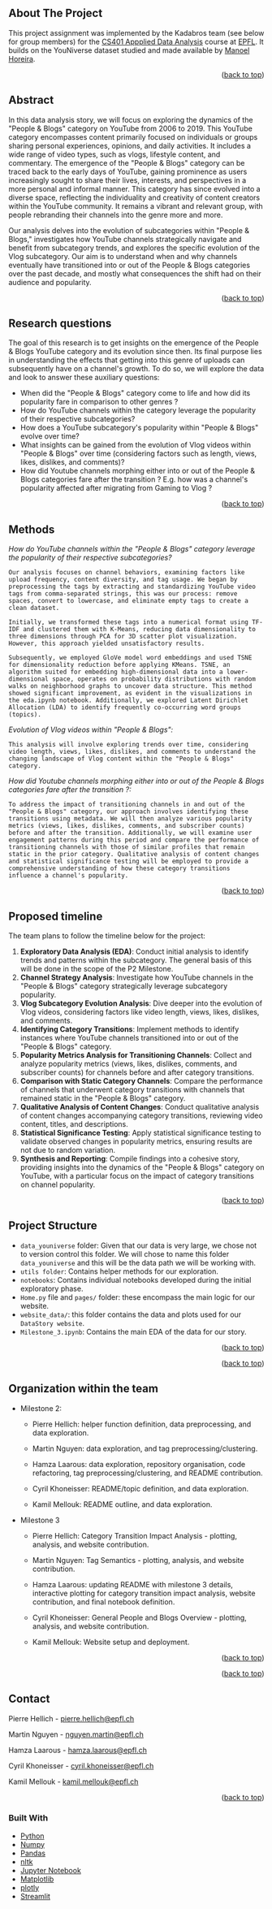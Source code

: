 <!-- ABOUT THE PROJECT -->
## About The Project

This project assignment was implemented by the Kadabros team (see below for group members) for the <a href="https://epfl-ada.github.io/teaching/fall2023/cs401/">CS401 Appplied Data Analysis</a> course at <a href="https://www.epfl.ch">EPFL</a>. It builds on the YouNiverse dataset studied and made available by [Manoel Horeira](https://zenodo.org/records/4650046).

<p align="right">(<a href="#top">back to top</a>)</p>

## Abstract

In this data analysis story, we will focus on exploring the dynamics of the "People & Blogs" category on YouTube from 2006 to 2019. This YouTube category encompasses content primarily focused on individuals or groups sharing personal experiences, opinions, and daily activities. It includes a wide range of video types, such as vlogs, lifestyle content, and commentary. The emergence of the "People & Blogs" category can be traced back to the early days of YouTube, gaining prominence as users increasingly sought to share their lives, interests, and perspectives in a more personal and informal manner. This category has since evolved into a diverse space, reflecting the individuality and creativity of content creators within the YouTube community. It remains a vibrant and relevant group, with people rebranding their channels into the genre more and more.

Our analysis delves into the evolution of subcategories within "People & Blogs," investigates how YouTube channels strategically navigate and benefit from subcategory trends, and explores the specific evolution of the Vlog subcategory. Our aim is to understand when and why channels eventually have transitioned into or out of the People & Blogs categories over the past decade, and mostly what consequences the shift had on their audience and popularity.

<p align="right">(<a href="#top">back to top</a>)</p>

## Research questions

The goal of this research is to get insights on the emergence of the People & Blogs YouTube category and its evolution since then. Its final purpose lies in understanding the effects that getting into this genre of uploads can subsequently have on a channel's growth. To do so, we will explore the data and look to answer these auxiliary questions:

* When did the "People & Blogs" category come to life and how did its popularity fare in comparison to other genres ?
* How do YouTube channels within the category leverage the popularity of their respective subcategories?
* How does a YouTube subcategory's popularity within "People & Blogs" evolve over time?
* What insights can be gained from the evolution of Vlog videos within "People & Blogs" over time (considering factors such as length, views, likes, dislikes, and comments)?
* How did Youtube channels morphing either into or out of the People & Blogs categories fare after the transition ? E.g. how was a channel's popularity affected after migrating from Gaming to Vlog ?

<p align="right">(<a href="#top">back to top</a>)</p>

## Methods

*How do YouTube channels within the "People & Blogs" category leverage the popularity of their respective subcategories?*

    Our analysis focuses on channel behaviors, examining factors like upload frequency, content diversity, and tag usage. We began by preprocessing the tags by extracting and standardizing YouTube video tags from comma-separated strings, this was our process: remove spaces, convert to lowercase, and eliminate empty tags to create a clean dataset. 

    Initially, we transformed these tags into a numerical format using TF-IDF and clustered them with K-Means, reducing data dimensionality to three dimensions through PCA for 3D scatter plot visualization. However, this approach yielded unsatisfactory results.

    Subsequently, we employed GloVe model word embeddings and used TSNE for dimensionality reduction before applying KMeans. TSNE, an algorithm suited for embedding high-dimensional data into a lower-dimensional space, operates on probability distributions with random walks on neighborhood graphs to uncover data structure. This method showed significant improvement, as evident in the visualizations in the eda.ipynb notebook. Additionally, we explored Latent Dirichlet Allocation (LDA) to identify frequently co-occurring word groups (topics).

*Evolution of Vlog videos within "People & Blogs":*

    This analysis will involve exploring trends over time, considering video length, views, likes, dislikes, and comments to understand the changing landscape of Vlog content within the "People & Blogs" category.

*How did Youtube channels morphing either into or out of the People & Blogs categories fare after the transition ?:*

    To address the impact of transitioning channels in and out of the "People & Blogs" category, our approach involves identifying these transitions using metadata. We will then analyze various popularity metrics (views, likes, dislikes, comments, and subscriber counts) before and after the transition. Additionally, we will examine user engagement patterns during this period and compare the performance of transitioning channels with those of similar profiles that remain static in the prior category. Qualitative analysis of content changes and statistical significance testing will be employed to provide a comprehensive understanding of how these category transitions influence a channel's popularity.

<p align="right">(<a href="#top">back to top</a>)</p>

## Proposed timeline

The team plans to follow the timeline below for the project:

1. **Exploratory Data Analysis (EDA)**: Conduct initial analysis to identify trends and patterns within the subcategory. The general basis of this will be done in the scope of the P2 Milestone.
2. **Channel Strategy Analysis**: Investigate how YouTube channels in the "People & Blogs" category strategically leverage subcategory popularity.
3. **Vlog Subcategory Evolution Analysis**: Dive deeper into the evolution of Vlog videos, considering factors like video length, views, likes, dislikes, and comments.
4. **Identifying Category Transitions**: Implement methods to identify instances where YouTube channels transitioned into or out of the "People & Blogs" category.
5. **Popularity Metrics Analysis for Transitioning Channels**: Collect and analyze popularity metrics (views, likes, dislikes, comments, and subscriber counts) for channels before and after category transitions.
6.  **Comparison with Static Category Channels**: Compare the performance of channels that underwent category transitions with channels that remained static in the "People & Blogs" category.
7.  **Qualitative Analysis of Content Changes**: Conduct qualitative analysis of content changes accompanying category transitions, reviewing video content, titles, and descriptions.
8.  **Statistical Significance Testing**: Apply statistical significance testing to validate observed changes in popularity metrics, ensuring results are not due to random variation.
9.  **Synthesis and Reporting**: Compile findings into a cohesive story, providing insights into the dynamics of the "People & Blogs" category on YouTube, with a particular focus on the impact of category transitions on channel popularity.

<p align="right">(<a href="#top">back to top</a>)</p>

## Project Structure
* `data_youniverse` folder: Given that our data is very large, we chose not to version control this folder. We will chose to name this folder `data_youniverse` and this will be the data path we will be working with.
* `utils folder`: Contains helper methods for our exploration.
* `notebooks`: Contains individual notebooks developed during the initial exploratory phase.
* `Home.py` file and `pages/` folder: these encompass the main logic for our website.
* `website_data/`: this folder contains the data and plots used for our `DataStory website`.
* `Milestone_3.ipynb`: Contains the main EDA of the data for our story.

<p align="right">(<a href="#top">back to top</a>)</p>


<p align="right">(<a href="#top">back to top</a>)</p>

## Organization within the team
- Milestone 2:
    - Pierre Hellich: helper function definition, data preprocessing, and data exploration.

    - Martin Nguyen: data exploration, and tag preprocessing/clustering.

     - Hamza Laarous: data exploration, repository organisation, code refactoring, tag preprocessing/clustering, and README contribution.

    - Cyril Khoneisser: README/topic definition, and data exploration.

    - Kamil Mellouk: README outline, and data exploration.

- Milestone 3
    - Pierre Hellich: Category Transition Impact Analysis - plotting, analysis, and website contribution.

    - Martin Nguyen: Tag Semantics - plotting, analysis, and website contribution.

    - Hamza Laarous: updating README with milestone 3 details, interactive plotting for category transition impact analysis, website contribution, and final notebook definition.

    - Cyril Khoneisser: General People and Blogs Overview - plotting, analysis, and website contribution.

    - Kamil Mellouk: Website setup and deployment.


<p align="right">(<a href="#top">back to top</a>)</p>


<p align="right">(<a href="#top">back to top</a>)</p>

## Contact

Pierre Hellich - [pierre.hellich@epfl.ch](mailto:pierre.hellich@epfl.ch)

Martin Nguyen - [nguyen.martin@epfl.ch](mailto:nguyen.martin@epfl.ch)

Hamza Laarous - [hamza.laarous@epfl.ch](mailto:hamza.laarous@epfl.ch)

Cyril Khoneisser - [cyril.khoneisser@epfl.ch](mailto:cyril.khoneisser@epfl.ch)

Kamil Mellouk - [kamil.mellouk@epfl.ch](mailto:kamil.mellouk@epfl.ch)
<p align="right">(<a href="#top">back to top</a>)</p>

### Built With

* [Python](https://www.python.org/)
* [Numpy](https://numpy.org/)
* [Pandas](https://pandas.pydata.org/)
* [nltk](https://www.nltk.org/)
* [Jupyter Notebook](https://jupyter.org/)
* [Matplotlib](https://matplotlib.org/)
* [plotly](https://plotly.com)
* [Streamlit](https://streamlit.io)
